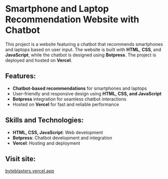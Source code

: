 
# Smartphone and Laptop Recommendation Website with Chatbot

This project is a website featuring a chatbot that recommends smartphones and laptops based on user input. The website is built with **HTML**, **CSS**, and **JavaScript**, while the chatbot is designed using **Botpress**. The project is deployed and hosted on **Vercel**.

## Features:
- **Chatbot-based recommendations** for smartphones and laptops
- User-friendly and responsive design using **HTML, CSS, and JavaScript**
- **Botpress** integration for seamless chatbot interactions
- Hosted on **Vercel** for fast and reliable performance

## Skills and Technologies:
- **HTML, CSS, JavaScript**: Web development
- **Botpress**: Chatbot development and integration
- **Vercel**: Hosting and deployment

## Visit site:
[byteblasters.vercel.app](https://byteblasters.vercel.app/)